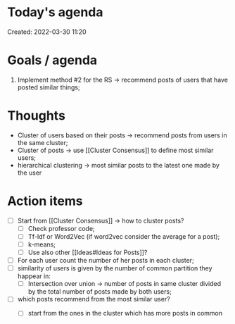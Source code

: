 # Today's agenda
Created: 2022-03-30 11:20


# Goals / agenda
1. Implement method \#2 for the RS -> recommend posts of users that have posted similar things; 

# Thoughts 
- Cluster of users based on their posts -> recommend posts from users in the same cluster;
- Cluster of posts -> use [[Cluster Consensus]] to define most similar users;
- hierarchical clustering -> most similar posts to the latest one made by the user

# Action items
- [ ] Start from [[Cluster Consensus]] -> how to cluster posts?
	- [ ] Check professor code;
	- [ ] Tf-Idf or Word2Vec (if word2vec consider the average for a post);
	- [ ] k-means;
	- [ ] Use also other [[Ideas#Ideas for Posts]]?
- [ ] For each user count the number of her posts in each cluster;
- [ ] similarity of users is given by the number of common partition they happear in:
	- [ ]  Intersection over union -> number of posts in same cluster divided by the total number of posts made by both users;
- [ ]  which posts recommend from the most similar user?
	- [ ]  start from the ones in the cluster which has more posts in common

